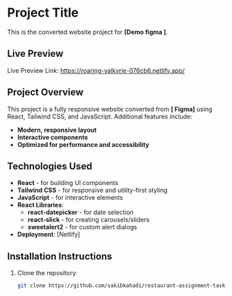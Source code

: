 # Project Title

This is the converted website project for **[Demo figma ]**.

## Live Preview

Live Preview Link: https://roaring-valkyrie-076cb6.netlify.app/

## Project Overview

This project is a fully responsive website converted from **[ Figma]** using React, Tailwind CSS, and JavaScript. Additional features include:

- **Modern, responsive layout**
- **Interactive components**
- **Optimized for performance and accessibility**

## Technologies Used

- **React** - for building UI components
- **Tailwind CSS** - for responsive and utility-first styling
- **JavaScript** - for interactive elements
- **React Libraries**:
  - **react-datepicker** - for date selection
  - **react-slick** - for creating carousels/sliders
  - **sweetalert2** - for custom alert dialogs
- **Deployment**: [Netlify]

## Installation Instructions

1. Clone the repository:
   ```bash
   git clone https://github.com/sakibkahadi/restaurant-assignment-taskk.git
   ```
